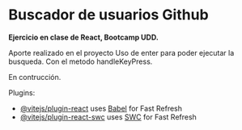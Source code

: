 # Buscador de usuarios Github

**Ejercicio en clase de React, Bootcamp UDD.**

Aporte realizado en el proyecto 
 Uso de enter para poder ejecutar la busqueda. Con el metodo handleKeyPress.

En contrucción. 


Plugins:

- [@vitejs/plugin-react](https://github.com/vitejs/vite-plugin-react/blob/main/packages/plugin-react/README.md) uses [Babel](https://babeljs.io/) for Fast Refresh
- [@vitejs/plugin-react-swc](https://github.com/vitejs/vite-plugin-react-swc) uses [SWC](https://swc.rs/) for Fast Refresh
